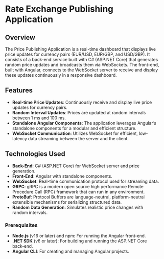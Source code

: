 # Rate Exchange Publishing Application

## Overview

The Price Publishing Application is a real-time dashboard that displays live price updates for currency pairs (EUR/USD, EUR/GBP, and USD/GBP). 
It consists of a back-end service built with C# (ASP.NET Core) that generates random price updates and broadcasts them via WebSockets. 
The front-end, built with Angular, connects to the WebSocket server to receive and display these updates continuously in a responsive dashboard.

## Features

- **Real-time Price Updates**: Continuously receive and display live price updates for currency pairs.
- **Random Interval Updates**: Prices are updated at random intervals between 1 ms and 100 ms.
- **Standalone Angular Components**: The application leverages Angular’s standalone components for a modular and efficient structure.
- **WebSocket Communication**: Utilizes WebSocket for efficient, low-latency data streaming between the server and the client.

## Technologies Used

- **Back-End**: C# (ASP.NET Core) for WebSocket server and price generation.
- **Front-End**: Angular with standalone components.
- **WebSocket**: Real-time communication protocol used for streaming data.
- **GRPC**: gRPC is a modern open source high performance Remote Procedure Call (RPC) framework that can run in any environment.
- **ProtoBuf**: Protocol Buffers are language-neutral, platform-neutral extensible mechanisms for serializing structured data.
- **Random Data Generation**: Simulates realistic price changes with random intervals.


### Prerequisites

- **Node.js** (v16 or later) and npm: For running the Angular front-end.
- **.NET SDK** (v6 or later): For building and running the ASP.NET Core back-end.
- **Angular CLI**: For creating and managing Angular projects.
